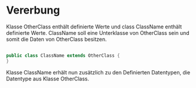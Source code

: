 # Vererbung

Klasse OtherClass enthält definierte Werte und class ClassName enthält definierte Werte.
ClassName soll eine Unterklasse von OtherClass sein und somit die Daten von OtherClass besitzen.

##
``` java
public class ClassName extends OtherClass {
}
```
Klasse ClassName erhält nun zusätzlich zu den Definierten Datentypen, die Datentype aus Klasse OtherClass.

